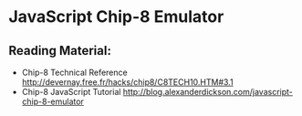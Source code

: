 # JavaScript Chip-8 Emulator

## Reading Material:
- Chip-8 Technical Reference http://devernay.free.fr/hacks/chip8/C8TECH10.HTM#3.1
- Chip-8 JavaScript Tutorial http://blog.alexanderdickson.com/javascript-chip-8-emulator
